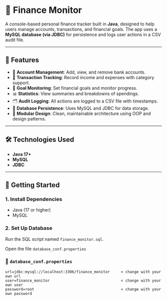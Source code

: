 # 💸 Finance Monitor

A console-based personal finance tracker built in **Java**, designed to help users manage accounts, transactions, and financial goals. The app uses a **MySQL database (via JDBC)** for persistence and logs user actions in a CSV audit file.

---

## 📌 Features

- 🔐 **Account Management**: Add, view, and remove bank accounts.
- 🧾 **Transaction Tracking**: Record income and expenses with category support.
- 🎯 **Goal Monitoring**: Set financial goals and monitor progress.
- 📊 **Statistics**: View summaries and breakdowns of spendings.
- 🗂️ **Audit Logging**: All actions are logged to a CSV file with timestamps.
- 💾 **Database Persistence**: Uses MySQL and JDBC for data storage.
- 🧱 **Modular Design**: Clean, maintainable architecture using OOP and design patterns.

---

## 🛠️ Technologies Used

- **Java 17+**
- **MySQL**
- **JDBC**

---

## 🚀 Getting Started

### 1. Install Dependencies

- Java (17 or higher)
- MySQL

### 2. Set Up Database

Run the SQL script named `finance_monitor.sql`.

Open the file `database_conf.properties`

### 📄 `database_conf.properties`
```properties
url=jdbc:mysql://localhost:3306/finance_monitor     < change with your own url
user=finance_monitor                                < change with your own user
password=root                                       < change with your own password
